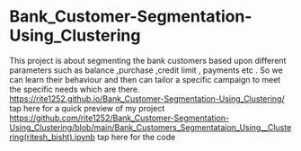 # Bank_Customer-Segmentation-Using_Clustering
This project is about segmenting the bank customers based upon different parameters such as balance ,purchase ,credit limit , payments etc . So we can learn their behaviour and then can tailor a specific campaign to meet the specific needs which are there.
 https://rite1252.github.io/Bank_Customer-Segmentation-Using_Clustering/ tap here for a quick preview of my project
https://github.com/rite1252/Bank_Customer-Segmentation-Using_Clustering/blob/main/Bank_Customers_Segmentataion_Using__Clustering(ritesh_bisht).ipynb tap here for the code 

